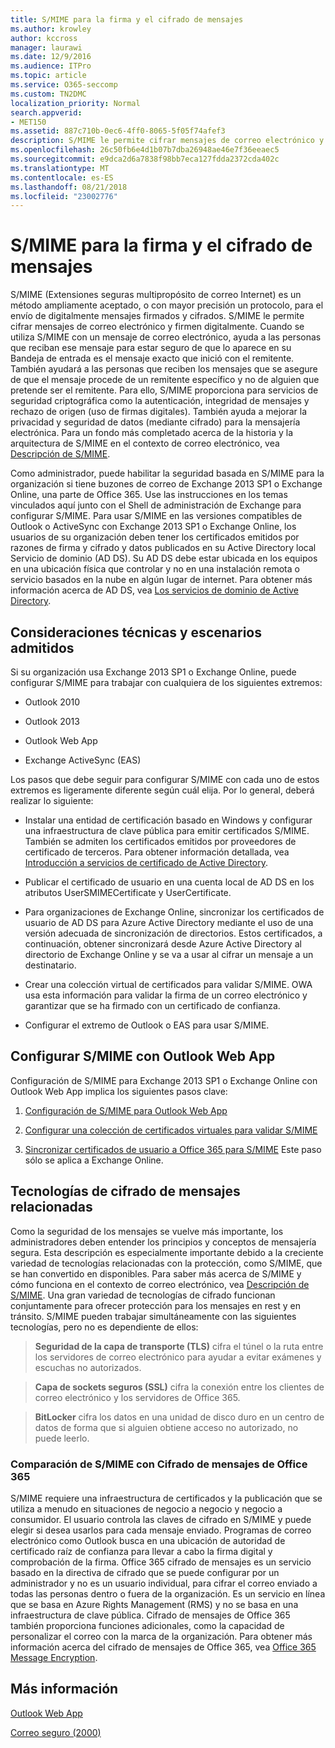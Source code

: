 ```yaml
---
title: S/MIME para la firma y el cifrado de mensajes
ms.author: krowley
author: kccross
manager: laurawi
ms.date: 12/9/2016
ms.audience: ITPro
ms.topic: article
ms.service: O365-seccomp
ms.custom: TN2DMC
localization_priority: Normal
search.appverid:
- MET150
ms.assetid: 887c710b-0ec6-4ff0-8065-5f05f74afef3
description: S/MIME le permite cifrar mensajes de correo electrónico y firmen digitalmente. Cuando se utiliza S/MIME con un mensaje de correo electrónico, ayuda a las personas que reciban ese mensaje para estar seguro de que lo aparece en su Bandeja de entrada es el mensaje exacto que inició con el remitente.
ms.openlocfilehash: 26c50fb6e4d1b07b7dba26948ae46e7f36eeaec5
ms.sourcegitcommit: e9dca2d6a7838f98bb7eca127fdda2372cda402c
ms.translationtype: MT
ms.contentlocale: es-ES
ms.lasthandoff: 08/21/2018
ms.locfileid: "23002776"
---
```

# <a name="smime-for-message-signing-and-encryption"></a>S/MIME para la firma y el cifrado de mensajes

S/MIME (Extensiones seguras multipropósito de correo Internet) es un método ampliamente aceptado, o con mayor precisión un protocolo, para el envío de digitalmente mensajes firmados y cifrados. S/MIME le permite cifrar mensajes de correo electrónico y firmen digitalmente. Cuando se utiliza S/MIME con un mensaje de correo electrónico, ayuda a las personas que reciban ese mensaje para estar seguro de que lo aparece en su Bandeja de entrada es el mensaje exacto que inició con el remitente. También ayudará a las personas que reciben los mensajes que se asegure de que el mensaje procede de un remitente específico y no de alguien que pretende ser el remitente. Para ello, S/MIME proporciona para servicios de seguridad criptográfica como la autenticación, integridad de mensajes y rechazo de origen (uso de firmas digitales). También ayuda a mejorar la privacidad y seguridad de datos (mediante cifrado) para la mensajería electrónica. Para un fondo más completado acerca de la historia y la arquitectura de S/MIME en el contexto de correo electrónico, vea [Descripción de S/MIME](https://go.microsoft.com/fwlink/?LinkID=393948). 
  
Como administrador, puede habilitar la seguridad basada en S/MIME para la organización si tiene buzones de correo de Exchange 2013 SP1 o Exchange Online, una parte de Office 365. Use las instrucciones en los temas vinculados aquí junto con el Shell de administración de Exchange para configurar S/MIME. Para usar S/MIME en las versiones compatibles de Outlook o ActiveSync con Exchange 2013 SP1 o Exchange Online, los usuarios de su organización deben tener los certificados emitidos por razones de firma y cifrado y datos publicados en su Active Directory local Servicio de dominio (AD DS). Su AD DS debe estar ubicada en los equipos en una ubicación física que controlar y no en una instalación remota o servicio basados en la nube en algún lugar de internet. Para obtener más información acerca de AD DS, vea [Los servicios de dominio de Active Directory](https://go.microsoft.com/fwlink/?LinkID=394064).
  
## <a name="supported-scenarios-and-technical-considerations"></a>Consideraciones técnicas y escenarios admitidos
<a name="sectionSection0"> </a>

Si su organización usa Exchange 2013 SP1 o Exchange Online, puede configurar S/MIME para trabajar con cualquiera de los siguientes extremos: 
  
- Outlook 2010
    
- Outlook 2013
    
- Outlook Web App
    
- Exchange ActiveSync (EAS)
    
Los pasos que debe seguir para configurar S/MIME con cada uno de estos extremos es ligeramente diferente según cuál elija. Por lo general, deberá realizar lo siguiente:
  
- Instalar una entidad de certificación basado en Windows y configurar una infraestructura de clave pública para emitir certificados S/MIME. También se admiten los certificados emitidos por proveedores de certificado de terceros. Para obtener información detallada, vea [Introducción a servicios de certificado de Active Directory](https://technet.microsoft.com/library/hh831740.aspx).
    
- Publicar el certificado de usuario en una cuenta local de AD DS en los atributos UserSMIMECertificate y UserCertificate.
    
- Para organizaciones de Exchange Online, sincronizar los certificados de usuario de AD DS para Azure Active Directory mediante el uso de una versión adecuada de sincronización de directorios. Estos certificados, a continuación, obtener sincronizará desde Azure Active Directory al directorio de Exchange Online y se va a usar al cifrar un mensaje a un destinatario.
    
- Crear una colección virtual de certificados para validar S/MIME. OWA usa esta información para validar la firma de un correo electrónico y garantizar que se ha firmado con un certificado de confianza.
    
- Configurar el extremo de Outlook o EAS para usar S/MIME. 
    
## <a name="setup-smime-with-outlook-web-app"></a>Configurar S/MIME con Outlook Web App
<a name="sectionSection1"> </a>

Configuración de S/MIME para Exchange 2013 SP1 o Exchange Online con Outlook Web App implica los siguientes pasos clave:
  
1. [Configuración de S/MIME para Outlook Web App](configure-s-mime-settings-for-outlook-web-app.md)
    
2. [Configurar una colección de certificados virtuales para validar S/MIME](set-up-virtual-certificate-collection-to-validate-s-mime.md)
    
3. [Sincronizar certificados de usuario a Office 365 para S/MIME](sync-user-certificates-to-office-365-for-s-mime.md) Este paso sólo se aplica a Exchange Online. 
    
## <a name="related-message-encryption-technologies"></a>Tecnologías de cifrado de mensajes relacionadas
<a name="sectionSection2"> </a>

Como la seguridad de los mensajes se vuelve más importante, los administradores deben entender los principios y conceptos de mensajería segura. Esta descripción es especialmente importante debido a la creciente variedad de tecnologías relacionadas con la protección, como S/MIME, que se han convertido en disponibles. Para saber más acerca de S/MIME y cómo funciona en el contexto de correo electrónico, vea [Descripción de S/MIME](https://go.microsoft.com/fwlink/?LinkID=393948). Una gran variedad de tecnologías de cifrado funcionan conjuntamente para ofrecer protección para los mensajes en rest y en tránsito. S/MIME pueden trabajar simultáneamente con las siguientes tecnologías, pero no es dependiente de ellos:
  
> **Seguridad de la capa de transporte (TLS)** cifra el túnel o la ruta entre los servidores de correo electrónico para ayudar a evitar exámenes y escuchas no autorizados. 
    
> **Capa de sockets seguros (SSL)** cifra la conexión entre los clientes de correo electrónico y los servidores de Office 365. 
    
> **BitLocker** cifra los datos en una unidad de disco duro en un centro de datos de forma que si alguien obtiene acceso no autorizado, no puede leerlo. 
    
### <a name="smime-compared-with-office-365-message-encryption"></a>Comparación de S/MIME con Cifrado de mensajes de Office 365

S/MIME requiere una infraestructura de certificados y la publicación que se utiliza a menudo en situaciones de negocio a negocio y negocio a consumidor. El usuario controla las claves de cifrado en S/MIME y puede elegir si desea usarlos para cada mensaje enviado. Programas de correo electrónico como Outlook busca en una ubicación de autoridad de certificado raíz de confianza para llevar a cabo la firma digital y comprobación de la firma. Office 365 cifrado de mensajes es un servicio basado en la directiva de cifrado que se puede configurar por un administrador y no es un usuario individual, para cifrar el correo enviado a todas las personas dentro o fuera de la organización. Es un servicio en línea que se basa en Azure Rights Management (RMS) y no se basa en una infraestructura de clave pública. Cifrado de mensajes de Office 365 también proporciona funciones adicionales, como la capacidad de personalizar el correo con la marca de la organización. Para obtener más información acerca del cifrado de mensajes de Office 365, vea [Office 365 Message Encryption](https://go.microsoft.com/fwlink/?LinkID=392525).
  
## <a name="more-information"></a>Más información
<a name="sectionSection3"> </a>

[Outlook Web App](http://technet.microsoft.com/library/3814b665-01e8-4881-9a44-163f14789ee4.aspx)
  
[Correo seguro (2000)](https://technet.microsoft.com/en-us/library/cc962043.aspx)
  

